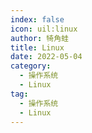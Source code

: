 ```yaml
---
index: false
icon: uil:linux
author: 犄角蛙
title: Linux
date: 2022-05-04
category:
  - 操作系统
  - Linux
tag:
  - 操作系统
  - Linux
---
```



